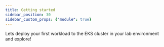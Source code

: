```yaml
---
title: Getting started
sidebar_position: 30
sidebar_custom_props: {"module": true}
---
```


Lets deploy your first workload to the EKS cluster in your lab environment and explore!
